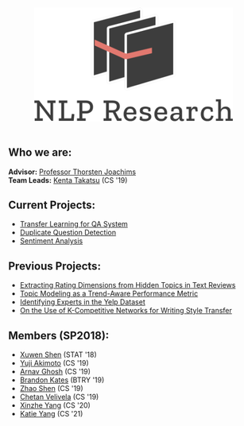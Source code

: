<img src="./cover/logo.png" style="width: 400px; display: block; margin: 50px auto;"/>

## Who we are:

**Advisor:** [Professor Thorsten Joachims](http://www.cs.cornell.edu/people/tj/)  
**Team Leads:** [Kenta Takatsu](https://github.com/Kenta426) (CS '19)


## Current Projects:
* [Transfer Learning for QA System](https://github.com/CornellDataScience/research-qa_transfer)
* [Duplicate Question Detection](https://github.com/CornellDataScience/research-duplicate_questions)
* [Sentiment Analysis](https://github.com/CornellDataScience/research-sentiment_analysis)

## Previous Projects:
* [Extracting Rating Dimensions from Hidden Topics in Text Reviews](https://github.com/CornellDataScience/NLP_Research-FA17/blob/master/latent_variable/submission/extracting-rating-dimensions.pdf)
* [Topic Modeling as a Trend-Aware Performance Metric](https://github.com/CornellDataScience/NLP_Research-FA17/blob/master/topic_over_time/submission/CDS_final_submission.pdf)
* [Identifying Experts in the Yelp Dataset](https://github.com/CornellDataScience/NLP_Research-FA17/blob/master/local-experts/submission/Final_Paper.pdf)
* [On the Use of K-Competitive Networks for Writing Style Transfer](https://github.com/CornellDataScience/NLP_Research-FA17/blob/master/dl_style_transfer/submission/k-competitive-networks.pdf)

## Members (SP2018):
* [Xuwen Shen](https://github.com/Xuwen001) (STAT '18)
* [Yuji Akimoto](https://github.com/yujiakimoto) (CS '19)
* [Arnav Ghosh](https://github.com/garnav) (CS '19)
* [Brandon Kates](https://github.com/BrandonKates) (BTRY '19)
* [Zhao Shen](https://github.com/yuzhshen) (CS '19)
* [Chetan Velivela](https://github.com/Srivelivela) (CS '19)
* [Xinzhe Yang](https://github.com/xinzheyang) (CS '20)
* [Katie Yang](https://github.com/yangkt) (CS '21)
